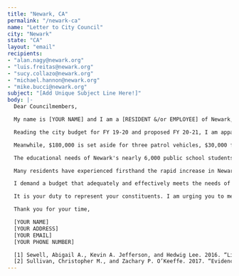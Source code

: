 ```yaml
---
title: "Newark, CA"
permalink: "/newark-ca"
name: "Letter to City Council"
city: "Newark"
state: "CA"
layout: "email"
recipients:
- "alan.nagy@newark.org"
- "luis.freitas@newark.org"
- "sucy.collazo@newark.org"
- "michael.hannon@newark.org"
- "mike.bucci@newark.org"
subject: "[Add Unique Subject Line Here!]"
body: |-
  Dear Councilmembers,

  My name is [YOUR NAME] and I am a [RESIDENT &/or EMPLOYEE] of Newark, California. I am writing to urge you to reconsider the unjust allocation of public funds to the police department over social programs and resources that support critical community needs. Research across various communities in the U.S. has shown that policing does not improve the safety and well-being of residents. For example, one recent study in New York City found that living in a neighborhood with heavy policing may affect one’s mental health [1]. Another found that when police officers went on strike, crime did not increase [2]. Communities do not thrive when they have the most police officers or the most spending on their police department, but rather when their residents have sufficient resources and support.

  Reading the city budget for FY 19-20 and proposed FY 20-21, I am appalled that 42% of the budget goes to police expenditures: $23.4M of the city's $55.7M budget. Meanwhile, only .3% or $193,000 goes to the Newark Library, $603,600 to Licensed Child Care, $520,700 to Senior Activities, $247,000 to Paratransit Services, $834,700 to Street Repairs and $2M to Park & Landscape Maintenance, with just $1.2M earmarked for General Recreation. Additionally, according to the 2019 CARF report, only $5.8M went to Community Development and just $965,329 was used for Recreation and Community Services. No money is invested in Art for Public Places.

  Meanwhile, $180,000 is set aside for three patrol vehicles, $30,000 for bulletproof vests and $13,000 for SWAT rifles. Clearly, disproportionate sums of money are being allocated to policing, sending the message that our community is viewed as a "dangerous neighborhood" by our elected officials.

  The educational needs of Newark's nearly 6,000 public school students must be prioritized over policing. Funds that could go to Newark schools are instead being allocated to truancy and delinquency programs. School Resource Officers should be completely removed from the budget with those funds allocated to non-police staff, such as school counselors or therapists, to address students’ most pressing needs.

  Many residents have experienced firsthand the rapid increase in Newark's cost of living, with skyrocketing prices in rental housing and home ownership. Yet within the budget objectives, there is no mention of affordable housing for residents at risk of displacement. Decreasing police department expenditures would allow for the creation of more affordable housing.

  I demand a budget that adequately and effectively meets the needs of at-risk Newark residents during this trying and uncertain time when livelihoods are on the line. I demand a budget that supports our community’s well-being, rather than one that disparately empowers police.

  It is your duty to represent your constituents. I am urging you to meaningfully revise the Newark city budget for 2020-2021 fiscal year and for all future budgets.

  Thank you for your time,

  [YOUR NAME]
  [YOUR ADDRESS]
  [YOUR EMAIL]
  [YOUR PHONE NUMBER]

  [1] Sewell, Abigail A., Kevin A. Jefferson, and Hedwig Lee. 2016. “Living under Surveillance: Gender, Psychological Distress, and Stop-Question-and-Frisk Policing in New York City.” Social Science & Medicine 159:1–13.
  [2] Sullivan, Christopher M., and Zachary P. O’Keeffe. 2017. “Evidence That Curtailing Proactive Policing Can Reduce Major Crime.” Nature Human Behaviour 1(10):730–37.
---
```


